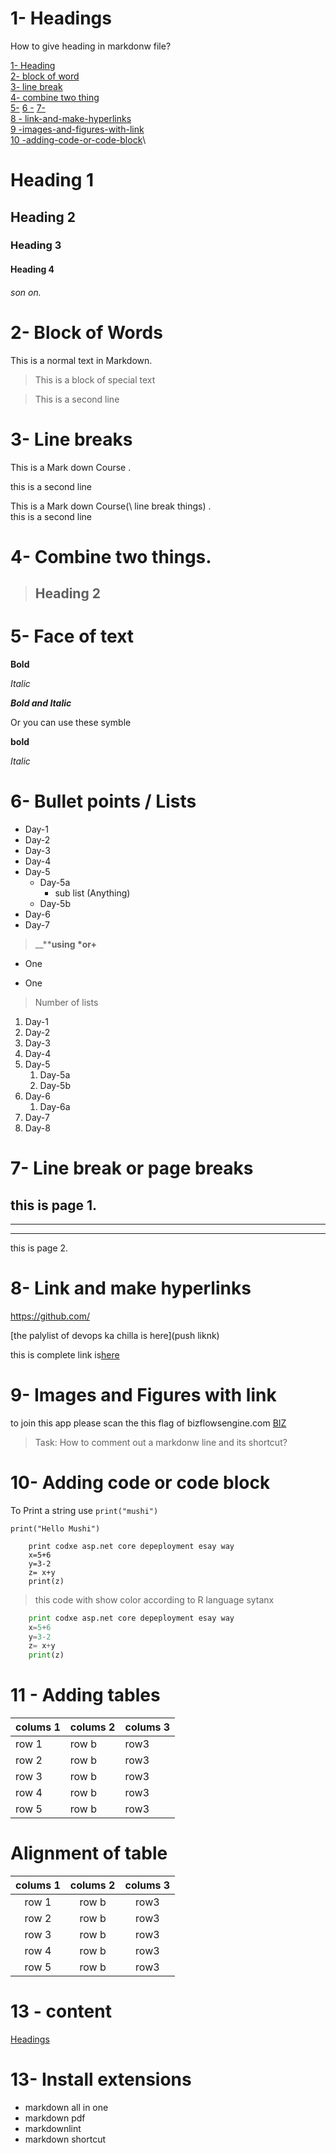 # 1- Headings
How to give heading in markdonw file?

[1- Heading](#1--headings)\
[2- block of word](#2--block-of-words)\
[3- line break](#3--line-breaks)\
[4- combine two thing](#4--combine-two-things)\
[5-](#5--face-of-text)
[6 -](#6--bullet-points--lists)
[7-](#7--line-break-or-page-breaks)\
[8 - link-and-make-hyperlinks](#8--link-and-make-hyperlinks)\
[9 -images-and-figures-with-link ](#9--images-and-figures-with-link)\
[10 -adding-code-or-code-block](#10--adding-code-or-code-block)\



# Heading 1
## Heading 2
### Heading 3
#### Heading 4
###### son on.


# 2- Block of Words
This is a normal text in Markdown.

> This is a block of special text

> This is a second line

# 3- Line breaks

This is a Mark down Course .

this is a second line


This is a Mark down Course(\ line break things) .\
this is a second line


# 4- Combine two things.

> ## Heading 2

# 5- Face of text

**Bold**

*Italic*

***Bold and Italic***

Or you can use these symble

__bold__

_Italic_


# 6- Bullet points / Lists

- Day-1
- Day-2
- Day-3
- Day-4
- Day-5
    - Day-5a
        - sub list (Anything)
    - Day-5b
- Day-6
- Day-7

> __**__using *or+__

* One
+ One
> Number of lists

1. Day-1
2. Day-2
3. Day-3
1. Day-4
1. Day-5
    1. Day-5a
    2. Day-5b
1. Day-6
    1. Day-6a
1. Day-7
1. Day-8



# 7- Line break or page breaks

this is page 1.
---
___
***
this is page 2.

# 8- Link and make hyperlinks

<https://github.com/>

[the palylist of devops ka chilla is here](push liknk)
    
[Markdonw]:https://github.com/


this is complete link is[here][Markdonw]



# 9- Images and Figures with link

to join this app please scan the this flag of bizflowsengine.com
[BIZ](biz.png)

 > Task: How to comment out a markdonw line and its shortcut?

<!-- how will we use comment for -->


# 10- Adding code or code block

To Print a string use `print("mushi")`

`print("Hello Mushi")`

```
    print codxe asp.net core depeployment esay way
    x=5+6
    y=3-2
    z= x+y
    print(z)
```
> this code with show color according to R language sytanx

``` python
    print codxe asp.net core depeployment esay way
    x=5+6
    y=3-2
    z= x+y
    print(z)
```


# 11 - Adding tables

| colums 1 | colums 2 | colums 3 |
|---------|-----------|----------|
| row 1| row b | row3
| row 2| row b | row3
| row 3| row b | row3
| row 4| row b | row3
| row 5| row b | row3

# Alignment of table
| colums 1 | colums 2 | colums 3 |
|:---------:|:-----------:|:----------:|
| row 1| row b | row3
| row 2| row b | row3
| row 3| row b | row3
| row 4| row b | row3
| row 5| row b | row3

# 13 - content

[Headings](#1--headings)


# 13- Install extensions

- markdown all in one
- markdown pdf
- markdownlint
- markdown shortcut

